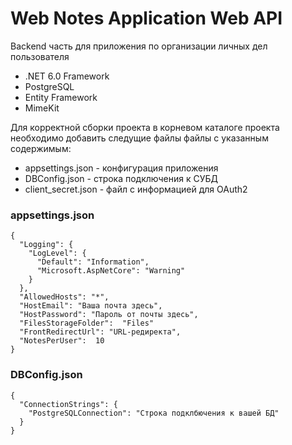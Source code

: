# Web Notes Application Web API
Backend часть для приложения по организации личных дел пользователя

+ .NET 6.0 Framework <br />
+ PostgreSQL
+ Entity Framework
+ MimeKit

Для корректной сборки проекта в корневом каталоге проекта необходимо добавить следущие файлы файлы с указанным содержимым:
+ appsettings.json - конфигурация приложения
+ DBConfig.json - строка подключения к СУБД
+ client_secret.json - файл с информацией для OAuth2

### appsettings.json
```
{
  "Logging": {
    "LogLevel": {
      "Default": "Information",
      "Microsoft.AspNetCore": "Warning"
    }
  },
  "AllowedHosts": "*",
  "HostEmail": "Ваша почта здесь",
  "HostPassword": "Пароль от почты здесь",
  "FilesStorageFolder":  "Files"
  "FrontRedirectUrl": "URL-редиректа",
  "NotesPerUser":  10
}
```


### DBConfig.json
```
{
  "ConnectionStrings": {
    "PostgreSQLConnection": "Строка подклбючения к вашей БД"
  }
}
```
